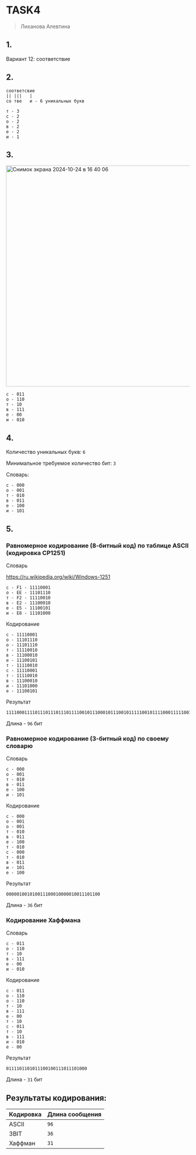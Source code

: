 # TASK4

> Лиханова Алевтина

## 1.

Вариант 12: соответствие 

## 2.

```
соответсвие
|| |||   |
со тве   и - 6 уникальных букв

т - 3
с - 2
о - 2
в - 2
е - 2
и - 1
```

## 3.



<img width="605" alt="Снимок экрана 2024-10-24 в 16 40 06" src="https://github.com/user-attachments/assets/8bef81fc-9266-4da7-adc7-ba06e2cfdf1f">


```
с - 011
о - 110
т - 10
в - 111
е - 00
и - 010
```

## 4.

Количество уникальных букв: `6`

Минимальное требуемое количество бит: `3`

Словарь:
```
с - 000
о - 001
т - 010
в - 011
е - 100
и - 101
```

## 5.

### Равномерное кодирование (8-битный код) по таблице ASCII (кодировка CP1251)


Словарь

https://ru.wikipedia.org/wiki/Windows-1251

```
с - F1 - 11110001
о - EE - 11101110
т - F2 - 11110010
в - E2 - 11100010
е - E5 - 11100101
и - E8 - 11101000
```

Кодирование
```
с - 11110001
о - 11101110
о - 11101110
т - 11110010
в - 11100010
е - 11100101
т - 11110010
с - 11110001
т - 11110010
в - 11100010
и - 11101000
е - 11100101

```

Результат
```
111100011110111011101110111100101110001011100101111100101111000111110010111000101110100011100101
```
Длина - `96` бит

### Равномерное кодирование (3-битный код) по своему словарю

Словарь
```
с - 000
о - 001
т - 010
в - 011
е - 100
и - 101
```

Кодирование
```
c - 000
о - 001
о - 001
т - 010
в - 011
е - 100
т - 010
с - 000
т - 010
в - 011
и - 101
е - 100
```

Результат
```
000001001010011100010000010011101100
```
Длина - `36` бит

### Кодирование Хаффмана

Словарь
```
с - 011
о - 110
т - 10
в - 111
е - 00
и - 010
```

Кодирование
```
с - 011
о - 110
о - 110
т - 10
в - 111
е - 00
т - 10
с - 011
т - 10
в - 111
и - 010
е - 00
```

Результат

```
0111101101011100100111011101000
```

Длина - `31` бит

## Результаты кодирования:

| Кодировка | Длина сообщения |
|-----------|-----------------|
| ASCII     | `96`            |
| 3BIT      | `36`            |
| Хаффман   | `31`            |
